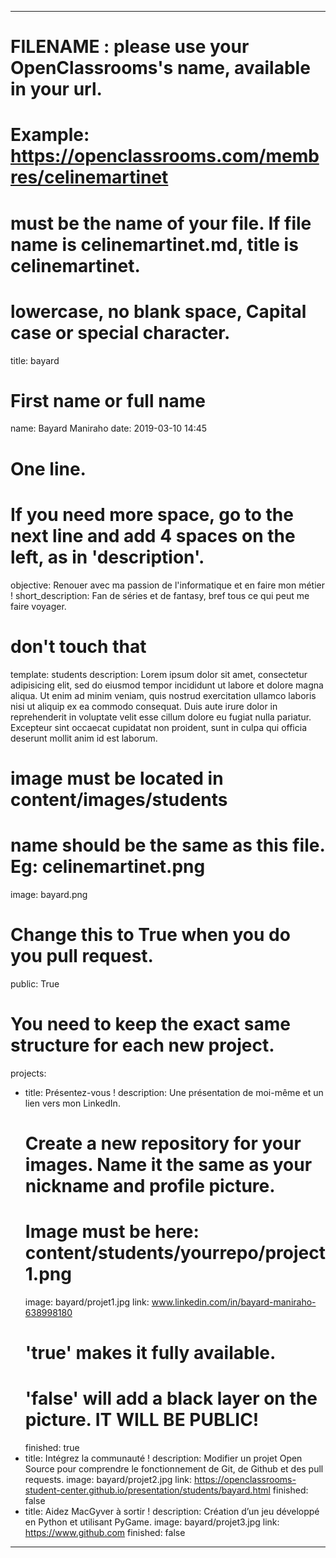 ---

# FILENAME : please use your OpenClassrooms's name, available in your url.
# Example: https://openclassrooms.com/membres/celinemartinet
# must be the name of your file. If file name is celinemartinet.md, title is celinemartinet.
# lowercase, no blank space, Capital case or special character.
title: bayard

# First name or full name
name: Bayard Maniraho
date: 2019-03-10 14:45

# One line.
# If you need more space, go to the next line and add 4 spaces on the left, as in 'description'.
objective: Renouer avec ma passion de l'informatique et en faire mon métier !
short_description: Fan de séries et de fantasy, bref tous ce qui peut me faire voyager.

# don't touch that
template: students
description:
    Lorem ipsum dolor sit amet, consectetur adipisicing elit, sed do eiusmod
    tempor incididunt ut labore et dolore magna aliqua. Ut enim ad minim veniam,
    quis nostrud exercitation ullamco laboris nisi ut aliquip ex ea commodo
    consequat. Duis aute irure dolor in reprehenderit in voluptate velit esse
    cillum dolore eu fugiat nulla pariatur. Excepteur sint occaecat cupidatat non
    proident, sunt in culpa qui officia deserunt mollit anim id est laborum.

# image must be located in content/images/students
# name should be the same as this file. Eg: celinemartinet.png
image: bayard.png

# Change this to True when you do you pull request.
public: True

# You need to keep the exact same structure for each new project.
projects:
  - title: Présentez-vous !
    description: Une présentation de moi-même et un lien vers mon LinkedIn.
    # Create a new repository for your images. Name it the same as your nickname and profile picture.
    # Image must be here: content/students/yourrepo/project1.png
    image: bayard/projet1.jpg
    link: www.linkedin.com/in/bayard-maniraho-638998180
    # 'true' makes it fully available.
    # 'false' will add a black layer on the picture. IT WILL BE PUBLIC!
    finished: true
  - title: Intégrez la communauté !
    description: Modifier un projet Open Source pour comprendre le fonctionnement de Git, de Github et des pull requests. 
    image: bayard/projet2.jpg
    link: https://openclassrooms-student-center.github.io/presentation/students/bayard.html
    finished: false
  - title: Aidez MacGyver à sortir !
    description: Création d’un jeu développé en Python et utilisant PyGame.
    image: bayard/projet3.jpg
    link: https://www.github.com
    finished: false
---